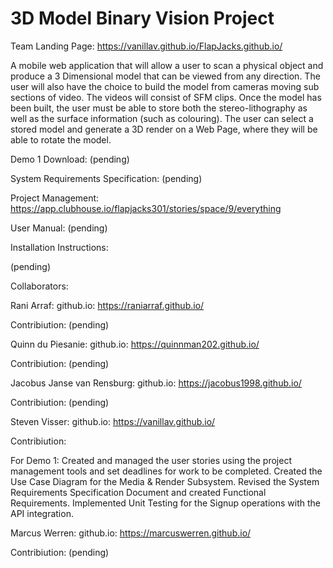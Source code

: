 # 3D Model Binary Vision Project

Team Landing Page: https://vanillav.github.io/FlapJacks.github.io/

A mobile web application that will allow a user to scan a physical object and produce a 3 Dimensional model that can be viewed from any direction. The user will also have the choice to build the model from cameras moving sub sections of video. The videos will consist of SFM clips. Once the model has been built, the user must be able to store both the stereo-lithography as well as the surface information (such as colouring). The user can select a stored model and generate a 3D render on a Web Page, where they will be able to rotate the model.

Demo 1 Download: (pending)

System Requirements Specification: (pending)

Project Management: https://app.clubhouse.io/flapjacks301/stories/space/9/everything

User Manual: (pending)

Installation Instructions:

(pending)

Collaborators:

Rani Arraf:
  github.io: https://raniarraf.github.io/
  
  Contribiution: (pending)

Quinn du Piesanie:
  github.io: https://quinnman202.github.io/
  
  Contribiution: (pending)

Jacobus Janse van Rensburg:
  github.io: https://jacobus1998.github.io/
  
  Contribiution: (pending)

Steven Visser:
  github.io: https://vanillav.github.io/
  
  Contribiution: 
  
  For Demo 1: Created and managed the user stories using the project management tools and set deadlines for work to be
              completed. Created the Use Case Diagram for the Media & Render Subsystem. Revised the System Requirements
              Specification Document and created Functional Requirements. Implemented Unit Testing for the Signup operations with
              the API integration.

Marcus Werren:
  github.io: https://marcuswerren.github.io/
  
  Contribiution: (pending)
